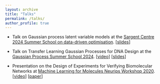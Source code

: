 ```yaml
---
layout: archive
title: "Talks"
permalink: /talks/
author_profile: true
---
```


- Talk on Gaussian process latent variable models at the [Sargent Centre 2024 Summer School on data-driven optimisation](https://www.imperial.ac.uk/process-systems-engineering/courses-and-seminars/summer-school/). [<a href="_slides/GPLVM Presentation /presentation.html" title="slides">slides</a>]

- Talk on Transfer Learning Gaussian Processes for DNA Design at the [Gaussian Process Summer School 2024](https://gpss.cc/gpss24/workshop.html). [[video](https://www.youtube.com/watch?list=PLZ_xn3EIbxZF-HhT99I3yIb-BdylSM3M-&v=JQOKCbVLAEg)] [[slides](https://gpss.cc/gpss24/slides/Sedgwick2024.pdf)]

- Presentation on the Design of Experiments for Verifying Biomolecular Networks at [Machine Learning for Molecules Neurips Workshop 2020](https://neurips.cc/virtual/2020/public/workshop_16136.html). [[video](https://www.youtube.com/watch?v=_AlpDLbuKjg)] [[paper](https://arxiv.org/abs/2011.10575)]
